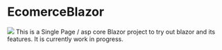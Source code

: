 # EcomerceBlazor
<img src="https://github.com/acoop133/EcomerceBlazor/workflows/Build/badge.svg"/>
This is a Single Page / asp core Blazor project to try out blazor and its features.
It is currently work in progress.
